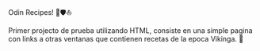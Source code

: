 Odin Recipes! 🍻🛡️⛵

Primer projecto de prueba utilizando HTML, consiste en una simple pagina con links a otras ventanas que contienen recetas de la epoca Vikinga. 🌲
